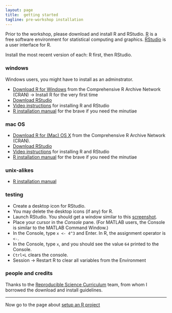 ```yaml
---
layout: page
title:  getting started 
tagline: pre-workshop installation
---
```


Prior to the workshop, please download and install R and RStudio. [R](https://www.r-project.org/) is a free software environment for statistical computing and graphics. [RStudio](https://www.rstudio.com/) is a user interface for R. 

Install the most recent version of each: R first, then RStudio. 

### windows

Windows users, you might have to install as an adminstrator. 

- [Download R for Windows](https://cran.r-project.org/) from the Comprehensive R Archive Network (CRAN) -> Install R for the very first time 
- [Download RStudio](http://www.rstudio.com/products/rstudio/download/)
- [Video instructions](https://www.youtube.com/watch?v=eD07NznguA4) for installing R and RStudio 
- [R installation manual](https://cran.r-project.org/doc/manuals/r-release/R-admin.html#Installing-R-under-Windows) for the brave if you need the minutiae 


### mac OS

- [Download R for (Mac) OS X](https://cran.r-project.org/) from the Comprehensive R Archive Network (CRAN). 
- [Download RStudio](http://www.rstudio.com/products/rstudio/download/)
- [Video instructions](https://www.youtube.com/watch?v=Ywj6yNfc5nM) for installing R and RStudio  
- [R installation manual](https://cran.r-project.org/doc/manuals/r-release/R-admin.html#Installing-R-under-OS-X) for the brave if you need the minutiae 


### unix-alikes

- [R installation manual](https://cran.r-project.org/doc/manuals/r-release/R-admin.html#Installing-R-under-Unix_002dalikes) 

### testing

- Create a desktop icon for RStudio. 
- You may delete the desktop icons (if any) for R. 
- Launch RStudio. You should get a window similar to this [screenshot](http://www.rstudio.com/products/rstudio/). 
- Place your cursor in the *Console* pane. (For MATLAB users, the Console is similar to the MATLAB Command Window.) 
- In the Console, type `x <- 4^3` and Enter. In R, the assignment operator is `<-`.  
- In the Console, type `x`, and you should see the value  `64` printed to the Console. 
- `Ctrl+L` clears the console. 
- Session -> Restart R to clear all variables from the Environment


### people and credits

Thanks to the [Reproducible Science Curriculum](https://github.com/Reproducible-Science-Curriculum/rr-intro) team, from whom I borrowed the download and install guidelines. 

--- 
Now go to the page about [setup an R project](setup-an-R-project.html) 


